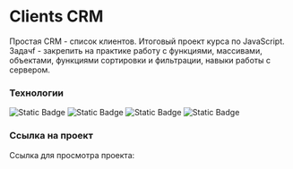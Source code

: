 # Clients CRM
Простая CRM - список клиентов. Итоговый проект курса по JavaScript. 
Задачf - закрепить на практике работу с функциями, массивами, объектами, функциями сортировки и фильтрации, навыки работы с сервером. 

### Технологии 
![Static Badge](https://img.shields.io/badge/JavaScript%20-%20black?logo=JavaScript&logoColor=black&labelColor=%23FFF729&color=%23FFF729)
![Static Badge](https://img.shields.io/badge/HTML%20-%20%23F05214?logo=HTML5&logoColor=white)
![Static Badge](https://img.shields.io/badge/CSS%203%20-%20white?logo=CSS3&logoColor=white&labelColor=%232778E7&color=%232778E7)
![Static Badge](https://img.shields.io/badge/Bootstrap%205%20-%20%239A32F1?logo=Bootstrap&logoColor=white)

### Ссылка на проект

Ссылка для просмотра проекта: 
